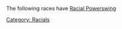 The following races have [Racial
Powerswing](Racial_Powerswing "wikilink")

[Category: Racials](Category:_Racials "wikilink")
